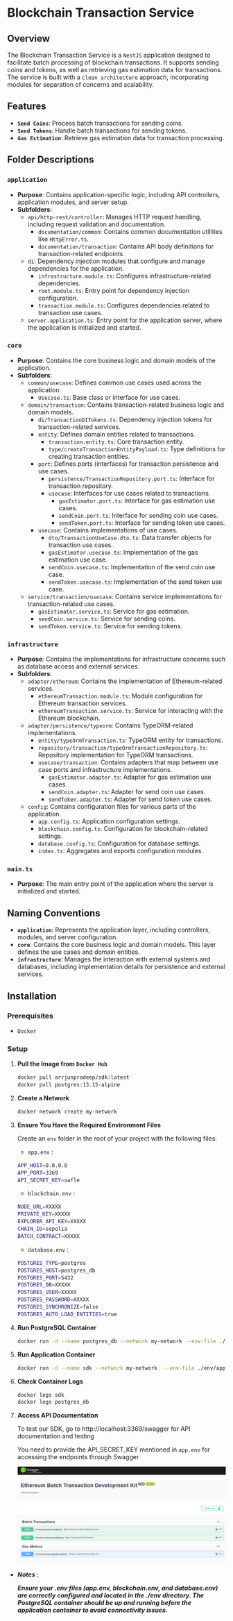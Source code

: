 # Blockchain Transaction Service

## Overview

The Blockchain Transaction Service is a `NestJS` application designed to facilitate batch processing of blockchain transactions. It supports sending coins and tokens, as well as retrieving gas estimation data for transactions. The service is built with a `clean architecture` approach, incorporating modules for separation of concerns and scalability.

## Features

- **`Send Coins`**: Process batch transactions for sending coins.
- **`Send Tokens`**: Handle batch transactions for sending tokens.
- **`Gas Estimation`**: Retrieve gas estimation data for transaction processing.

## Folder Descriptions

### `application`

- **Purpose**: Contains application-specific logic, including API controllers, application modules, and server setup.
- **Subfolders**:
  - `api/http-rest/controller`: Manages HTTP request handling, including request validation and documentation.
    - `documentation/common`: Contains common documentation utilities like `HttpError.ts`.
    - `documentation/transaction`: Contains API body definitions for transaction-related endpoints.
  - `di`: Dependency injection modules that configure and manage dependencies for the application.
    - `infrastructure.module.ts`: Configures infrastructure-related dependencies.
    - `root.module.ts`: Entry point for dependency injection configuration.
    - `transaction.module.ts`: Configures dependencies related to transaction use cases.
  - `server.application.ts`: Entry point for the application server, where the application is initialized and started.

### `core`

- **Purpose**: Contains the core business logic and domain models of the application.
- **Subfolders**:
  - `common/usecase`: Defines common use cases used across the application.
    - `Usecase.ts`: Base class or interface for use cases.
  - `domain/transaction`: Contains transaction-related business logic and domain models.
    - `di/TransactionDITokens.ts`: Dependency injection tokens for transaction-related services.
    - `entity`: Defines domain entities related to transactions.
      - `transaction.entity.ts`: Core transaction entity.
      - `type/createTransactionEntityPayload.ts`: Type definitions for creating transaction entities.
    - `port`: Defines ports (interfaces) for transaction persistence and use cases.
      - `persistence/TransactionRepository.port.ts`: Interface for transaction repository.
      - `usecase`: Interfaces for use cases related to transactions.
        - `gasEstimator.port.ts`: Interface for gas estimation use cases.
        - `sendCoin.port.ts`: Interface for sending coin use cases.
        - `sendToken.port.ts`: Interface for sending token use cases.
    - `usecase`: Contains implementations of use cases.
      - `dto/TransactionUseCase.dto.ts`: Data transfer objects for transaction use cases.
      - `gasEstimator.usecase.ts`: Implementation of the gas estimation use case.
      - `sendCoin.usecase.ts`: Implementation of the send coin use case.
      - `sendToken.usecase.ts`: Implementation of the send token use case.
  - `service/transaction/usecase`: Contains service implementations for transaction-related use cases.
    - `gasEstimator.service.ts`: Service for gas estimation.
    - `sendCoin.service.ts`: Service for sending coins.
    - `sendToken.service.ts`: Service for sending tokens.

### `infrastructure`

- **Purpose**: Contains the implementations for infrastructure concerns such as database access and external services.
- **Subfolders**:
  - `adapter/ethereum`: Contains the implementation of Ethereum-related services.
    - `ethereumTransaction.module.ts`: Module configuration for Ethereum transaction services.
    - `ethereumTransaction.service.ts`: Service for interacting with the Ethereum blockchain.
  - `adapter/persistence/typeorm`: Contains TypeORM-related implementations.
    - `entity/typeOrmTransaction.ts`: TypeORM entity for transactions.
    - `repository/transaction/typeOrmTransactionRepository.ts`: Repository implementation for TypeORM transactions.
    - `usecase/transaction`: Contains adapters that map between use case ports and infrastructure implementations.
      - `gasEstimator.adapter.ts`: Adapter for gas estimation use cases.
      - `sendCoin.adapter.ts`: Adapter for send coin use cases.
      - `sendToken.adapter.ts`: Adapter for send token use cases.
  - `config`: Contains configuration files for various parts of the application.
    - `app.config.ts`: Application configuration settings.
    - `blockchain.config.ts`: Configuration for blockchain-related settings.
    - `database.config.ts`: Configuration for database settings.
    - `index.ts`: Aggregates and exports configuration modules.

### `main.ts`

- **Purpose**: The main entry point of the application where the server is initialized and started.

## Naming Conventions

- **`application`**: Represents the application layer, including controllers, modules, and server configuration.
- **`core`**: Contains the core business logic and domain models. This layer defines the use cases and domain entities.
- **`infrastructure`**: Manages the interaction with external systems and databases, including implementation details for persistence and external services.


## Installation

### Prerequisites

- `Docker`

### Setup

1. **Pull the Image from `Docker Hub`**
   ```bash
   docker pull arrjunpradeep/sdk:latest
   docker pull postgres:13.15-alpine
   ```

2. **Create a Network**
   ```bash
   docker network create my-network
   ```

3. **Ensure You Have the Required Environment Files**

   Create an `env` folder in the root of your project with the following files:

   * `app.env` : 
   ```bash
   APP_HOST=0.0.0.0
   APP_PORT=3369
   API_SECRET_KEY=safle
   ```

   * `blockchain.env` : 
   ```bash
   NODE_URL=XXXXX
   PRIVATE_KEY=XXXXX
   EXPLORER_API_KEY=XXXXX
   CHAIN_ID=sepolia
   BATCH_CONTRACT=XXXXX
   ```

   * `database.env` : 
   ```bash
   POSTGRES_TYPE=postgres
   POSTGRES_HOST=postgres_db
   POSTGRES_PORT=5432
   POSTGRES_DB=XXXXX
   POSTGRES_USER=XXXXX
   POSTGRES_PASSWORD=XXXXX
   POSTGRES_SYNCHRONIZE=false
   POSTGRES_AUTO_LOAD_ENTITIES=true
   ```
   

4. **Run PostgreSQL Container**
   ```bash
   docker run -d --name postgres_db --network my-network --env-file ./env/database.env -p 5432:5432 postgres:13.15-alpine
   ```

5. **Run Application Container**
   ```bash
   docker run -d --name sdk --network my-network  --env-file ./env/app.env --env-file ./env/blockchain.env -p 3369:3369 arrjunpradeep/sdk:latest
   ```

6. **Check Container Logs**
   ```bash
   docker logs sdk
   docker logs postgres_db
   ```

7. **Access API Documentation**

   To test our SDK, go to http://localhost:3369/swagger for API documentation and testing

   You need to provide the API_SECRET_KEY mentioned in `app.env` for accessing the endpoints through Swagger.

   ![alt text](image.png)

- ***Notes :***

   *****Ensure your .env files (app.env, blockchain.env, and database.env) are correctly configured and located in the ./env directory. The PostgreSQL container should be up and running before the application container to avoid connectivity issues.*****